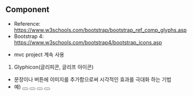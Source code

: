 ## Component
- Reference: https://www.w3schools.com/bootstrap/bootstrap_ref_comp_glyphs.asp
- Bootstrap 4: https://www.w3schools.com/bootstrap4/bootstrap_icons.asp

* mvc project 계속 사용
 
1. Glyphicon(글리피콘, 글리프 아이콘)
- 문장이나 버튼에 이미지를 추가함으로써 시각적인 효과를 극대화 하는 기법
- <span class="glyphicon 다양한 종류의 클리피콘 이름"> </span>
예) 
          <button type="button" class="btn btn-default">
            <span class="glyphicon glyphicon-align-left"> </span>
          </button>
          <button type="button" class="btn btn-default">
            <span class="glyphicon glyphicon-align-center"> </span>
          </button>
          <button type="button" class="btn btn-default">
            <span class="glyphicon glyphicon-align-right"> </span>
          </button>
          <button type="button" class="btn btn-default">
            <span class="glyphicon glyphicon-align-justify"> </span>
          </button>
 
